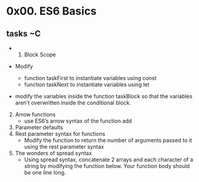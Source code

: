 # 0x00. ES6 Basics
## tasks ~C 
+ 1. Block Scope
- Modify

	+ function taskFirst to instantiate variables using const
	+ function taskNext to instantiate variables using let
- modify the variables inside the function taskBlock so that the variables aren’t overwritten inside the conditional block.

2. Arrow functions
	+ use ES6’s arrow syntax of the function add
3. Parameter defaults
4. Rest parameter syntax for functions
	+ Modify the function to return the number of arguments passed to it using the rest parameter syntax
5. The wonders of spread syntax
	+ Using spread syntax, concatenate 2 arrays and each character of a string by modifying the function below. Your function body should be one line long.

